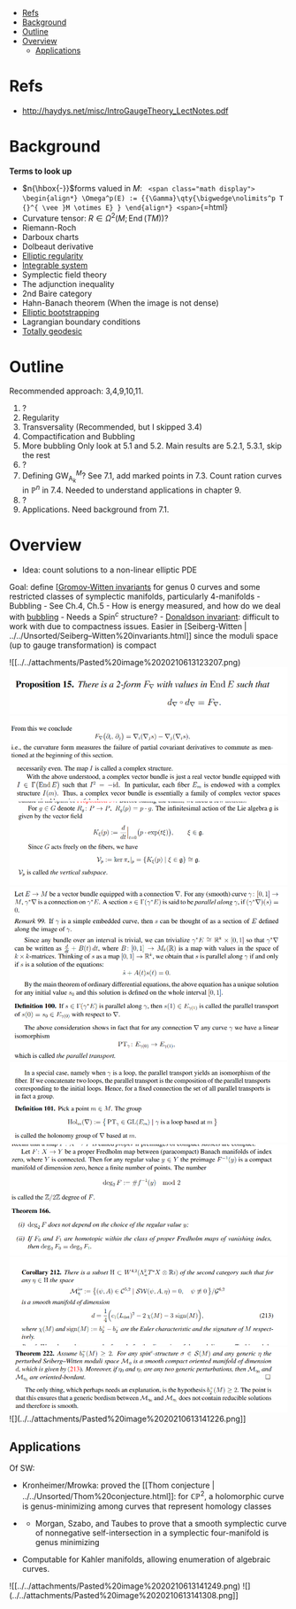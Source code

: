 -   [Refs](#refs)
-   [Background](#background)
-   [Outline](#outline)
-   [Overview](#overview)
    -   [Applications](#applications)














# Refs

-   <http://haydys.net/misc/IntroGaugeTheory_LectNotes.pdf>

# Background

**Terms to look up**

-   $n{\hbox{-}}$forms valued in $M$: `
    <span class="math display">
    \begin{align*}
    \Omega^p(E) := {{\Gamma}\qty{\bigwedge\nolimits^p T {}^{ \vee }M \otimes E} }
    \end{align*}
    <span>`{=html}
-   Curvature tensor: $R\in \Omega^2(M; \mathop{\mathrm{End}}(TM))$?
-   Riemann-Roch
-   Darboux charts
-   Dolbeaut derivative
-   [Elliptic regularity](Elliptic%20regularity)
-   [Integrable system](Integrable%20system)
-   Symplectic field theory
-   The adjunction inequality
-   2nd Baire category
-   Hahn-Banach theorem (When the image is not dense)
-   [Elliptic bootstrapping](Elliptic%20bootstrapping)
-   Lagrangian boundary conditions
-   [Totally geodesic](Totally%20geodesic)

# Outline

Recommended approach: 3,4,9,10,11.

1.  ?
2.  Regularity
3.  Transversality (Recommended, but I skipped 3.4)
4.  Compactification and Bubbling
5.  More bubbling Only look at 5.1 and 5.2. Main results are 5.2.1, 5.3.1, skip the rest
6.  ?
7.  Defining ${\operatorname{GW}}_{\mathrm{A}_k}^M$? See 7.1, add marked points in 7.3. Count ration curves in ${\mathbb{P}}^n$ in 7.4. Needed to understand applications in chapter 9.
8.  ?
9.  Applications. Need background from 7.1.

# Overview

-   Idea: count solutions to a non-linear elliptic PDE

Goal: define [[Gromov-Witten invariants](Gromov-Witten%20invariants) for genus 0 curves and some restricted classes of symplectic manifolds, particularly 4-manifolds - Bubbling - See Ch.4, Ch.5 - How is energy measured, and how do we deal with [bubbling](bubbling) - Needs a $\mathrm{Spin}^{{c} }$ structure? - [Donaldson invariant](Donaldson%20invariant): difficult to work with due to compactness issues. Easier in [Seiberg-Witten | ../../Unsorted/Seiberg–Witten%20invariants.html]] since the moduli space (up to gauge transformation) is compact

![[../../attachments/Pasted%20image%2020210613123207.png) ![Definition of curvature forms](../../attachments/Pasted%20image%2020210613123239.png) ![](../../attachments/Pasted%20image%2020210613123343.png) ![](../../attachments/Pasted%20image%2020210613123746.png) ![](../../attachments/Pasted%20image%2020210613123931.png) ![](../../attachments/Pasted%20image%2020210613125636.png) ![](../../attachments/Pasted%20image%2020210613125901.png) ![](../../attachments/Pasted%20image%2020210613132212.png) ![](../../attachments/Pasted%20image%2020210613140925.png) ![](../../attachments/Pasted%20image%2020210613141140.png) ![](../../attachments/Pasted%20image%2020210613141226.png]]

## Applications

Of SW:

-   Kronheimer/Mrowka: proved the [[Thom conjecture | ../../Unsorted/Thom%20conjecture.html]]: for ${\mathbb{CP}}^2$, a holomorphic curve is genus-minimizing among curves that represent homology classes

-   -   Morgan, Szabo, and Taubes to prove that a smooth symplectic curve of nonnegative self-intersection in a symplectic four-manifold is genus minimizing

-   Computable for Kahler manifolds, allowing enumeration of algebraic curves.

![[../../attachments/Pasted%20image%2020210613141249.png) ![](../../attachments/Pasted%20image%2020210613141308.png]]
